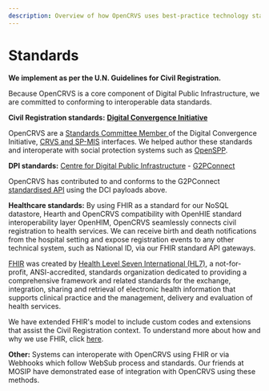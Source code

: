 ```yaml
---
description: Overview of how OpenCRVS uses best-practice technology standards
---
```


# Standards

**We implement as per the U.N. Guidelines for Civil Registration.**

Because OpenCRVS is a core component of Digital Public Infrastructure, we are committed to conforming to interoperable data standards.

**Civil Registration standards:** [**Digital Convergence Initiative**](https://spdci.org/events/crvs-and-sp-mis-standards-released-v1-0-0/)

OpenCRVS are a [Standards Committee Member ](https://standards.spdci.org/standards/v/crvs-v1.0-1/resources/standards-committee)of the Digital Convergence Initiative, [CRVS and SP-MIS](https://standards.spdci.org/standards/v/crvs-v1.0-1/crvs/crvs-with-sp-mis-standards) interfaces.  We helped author these standards and interoperate with social protection systems such as [OpenSPP](https://openspp.org/).

**DPI standards:** [Centre for Digital Public Infrastructure](https://cdpi.dev/) - [G2PConnect](https://g2pconnect.global/)

OpenCRVS has contributed to and conforms to the G2PConnect [standardised API](https://github.com/opencrvs/dci-crvs-api) using the DCI payloads above.

**Healthcare standards:** By using FHIR as a standard for our NoSQL datastore, Hearth and OpenCRVS compatibility with OpenHIE standard interoperability layer OpenHIM, OpenCRVS seamlessly connects civil registration to health services. We can receive birth and death notifications from the hospital setting and expose registration events to any other technical system, such as National ID, via our FHIR standard API gateways.

[FHIR](https://hl7.org/FHIR/) was created by [Health Level Seven International (HL7)](http://hl7.org/), a not-for-profit, ANSI-accredited, standards organization dedicated to providing a comprehensive framework and related standards for the exchange, integration, sharing and retrieval of electronic health information that supports clinical practice and the management, delivery and evaluation of health services.

We have extended FHIR's model to include custom codes and extensions that assist the Civil Registration context.  To understand more about how and why we use FHIR, click [here](fhir-documents/).

**Other:** Systems can interoperate with OpenCRVS using FHIR or via Webhooks which follow WebSub process and standards. Our friends at MOSIP have demonstrated ease of integration with OpenCRVS using these methods.
